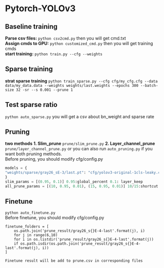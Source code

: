 # Pytorch-YOLOv3<br>
## Baseline training<br>
**Parse csv files:** `python csv2cmd.py` then you will get cmd.txt<br>
**Assign cmds to GPU:** `python customized_cmd.py` then you will get training cmds<br>
**start training:** `python train.py --cfg --weights`

## Sparse training <br>
**strat sparse training** `python train_sparse.py --cfg cfg/my_cfg.cfg --data data/my_data.data --weights weights/last.weights --epochs 300 --batch-size 32 -sr --s 0.001 --prune 1`<br>
## Test sparse ratio
`python auto_sparse.py` you will get a csv about bn_weight and sparse rate<br>
## Pruning
**two methods** **1. Slim_prune** `prune/slim_prune.py` **2. Layer_channel_prune** `prune/layer_channel_prune.py` or you can also run `auto_pruning.py` if you want both pruning methods.<br>
Before pruning, you should modify cfg/config.py <br>
```python
models = {
"weights/sparse/gray26_sE-3/last.pt": "cfg/yolov3-original-1cls-leaky.cfg",
}
slim_params = [(0.95, 0.1)] 0.95:global_percent 0.1: layer_keep
all_prune_params = [(10, 0.95, 0.01), (15, 0.95, 0.01)] 10/15:shortcut layer num 0.95:global_percent 0.1: layer_keep
```
## Finetune
`python auto_finetune.py`<br>
Before finetune, you should modify cfg/config.py <br>
```
finetune_folders = [
    os.path.join('prune_result/gray26_s{}E-4-last'.format(j), i)
    for j in range(6,10)
    for i in os.listdir('prune_result/gray26_s{}E-4-last'.format(j))
    if os.path.isdir(os.path.join('prune_result/gray26_s{}E-4-last'.format(j), i))
]
```
    Finetune result will be add to prune.csv in corresponding files
